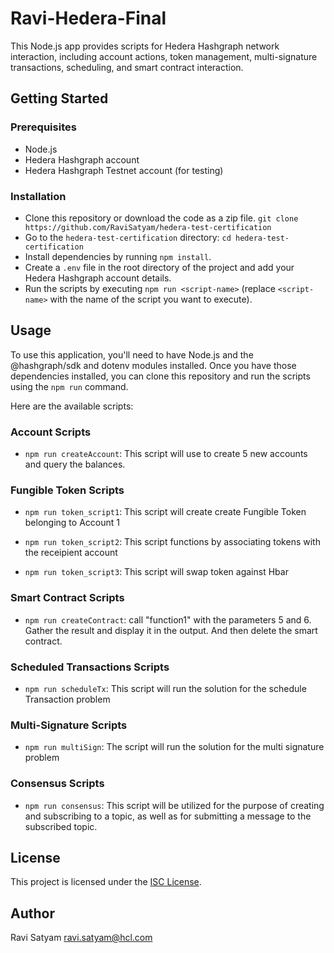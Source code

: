 # Ravi-Hedera-Final

This Node.js app provides scripts for Hedera Hashgraph network interaction, including account actions, token management, multi-signature transactions, scheduling, and smart contract interaction.

## Getting Started

### Prerequisites

- Node.js
- Hedera Hashgraph account
- Hedera Hashgraph Testnet account (for testing)

### Installation

- Clone this repository or download the code as a zip file.
`git clone https://github.com/RaviSatyam/hedera-test-certification`
- Go to the `hedera-test-certification` directory: `cd hedera-test-certification`
- Install dependencies by running `npm install`.
- Create a `.env` file in the root directory of the project and add your Hedera Hashgraph account details.
- Run the scripts by executing `npm run <script-name>` (replace `<script-name>` with the name of the script you want to execute).

## Usage

To use this application, you'll need to have Node.js and the @hashgraph/sdk and dotenv modules installed. Once you have those dependencies installed, you can clone this repository and run the scripts using the `npm run` command.

Here are the available scripts:

### Account Scripts

- `npm run createAccount`: This script will use to create 5 new accounts and query the balances.

### Fungible Token Scripts

- `npm run token_script1`: This script will create create Fungible Token belonging to Account 1
- `npm run token_script2`: This script functions by associating tokens with the receipient account

- `npm run token_script3`: This script will swap token against Hbar
 
### Smart Contract Scripts

- `npm run createContract`:  call "function1" with the parameters 5 and 6. Gather the result and display it in the output. And then delete the smart contract.

### Scheduled Transactions Scripts

- `npm run scheduleTx`: This script will run the solution for the schedule Transaction problem


### Multi-Signature Scripts

- `npm run multiSign`: The script will run the solution for the multi signature problem

### Consensus Scripts

- `npm run consensus`: This script will be utilized for the purpose of creating and subscribing to a topic, as well as for submitting a message to the subscribed topic.



## License

This project is licensed under the [ISC License](https://opensource.org/licenses/ISC).

## Author

Ravi Satyam
ravi.satyam@hcl.com